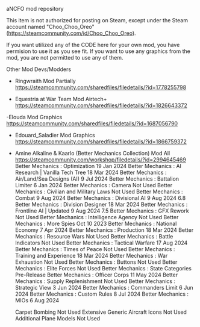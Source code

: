 aNCFO mod repository

This item is not authorized for posting on Steam, except under the Steam account named "Choo_Choo_Oreo" (https://steamcommunity.com/id/Choo_Choo_Oreo).



If you want utilized any of the CODE here for your own mod, you have permision to use it as you see fit.
If you want to use any graphics from the mod, you are not permitted to use any of them.

Other Mod Devs/Modders
- Ringwraith Mod Partially
https://steamcommunity.com/sharedfiles/filedetails/?id=1778255798

- Equestria at War Team Mod Airtech+
https://steamcommunity.com/sharedfiles/filedetails/?id=1826643372

-Elouda Mod Graphics
https://steamcommunity.com/sharedfiles/filedetails/?id=1687056790

- Edouard_Saladier Mod Graphics
https://steamcommunity.com/sharedfiles/filedetails/?id=1866759372

- Amine Alkaline & Kaarlo (Better Mechanics Collection) Mod All
https://steamcommunity.com/workshop/filedetails/?id=2994645469
	Better Mechanics : Optimization								19 Jan 2024
	Better Mechanics : AI Research | Vanilla Tech Tree			18 Mar 2024
	Better Mechanics : Air/Land/Sea Designs (AI)				9 Jul 2024
	Better Mechanics : Battalion Limiter						6 Jan 2024
	Better Mechanics : Camera									Not Used
	Better Mechanics : Civilian and Military Laws				Not Used
	Better Mechanics : Combat									9 Aug 2024
	Better Mechanics : Divisional AI							9 Aug 2024			6.8
	Better Mechanics : Division Designer						18 Mar 2024
	Better Mechanics : Frontline AI | Updated					9 Aug 2024			7.5
	Better Mechanics : GFX Rework								Not Used
	Better Mechanics : Intelligence Agency						Not Used
	Better Mechanics : More Spies								Oct 10 2023
	Better Mechanics : National Economy							7 Apr 2024
	Better Mechanics : Production								18 Mar 2024
	Better Mechanics : Resource Wars							Not Used
	Better Mechanics : Battle Indicators						Not Used
	Better Mechanics : Tactical Warfare							17 Aug 2024
	Better Mechanics : Times of Peace							Not Used
	Better Mechanics : Training and Experience					18 Mar 2024
	Better Mechanics : War Exhaustion							Not Used
	Better Mechanics : Buttons									Not Used
	Better Mechanics : Elite Forces								Not Used
	Better Mechanics : State Categories							Pre-Release
	Better Mechanics : Officer Corps							11 May 2024
	Better Mechanics : Supply Replenishment						Not Used
	Better Mechanics : Strategic View							3 Jun 2024
	Better Mechanics : Commanders Limit							6 Jun 2024
	Better Mechanics : Custom Rules								8 Jul 2024
	Better Mechanics : MIOs										6 Aug 2024

	Carpet Bombing												Not Used
	Extensive Generic Aircraft Icons							Not Used
	Additional Plane Models										Not Used